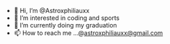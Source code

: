 - 👋 Hi, I’m @Astroxphiliauxx
- 👀 I’m interested in coding and sports
- 🌱 I’m currently doing my graduation
- 📫 How to reach me ...@astroxphiliauxx@gmail.com

<!---
Astroxphiliauxx/Astroxphiliauxx is a ✨ special ✨ repository because its `README.md` (this file) appears on your GitHub profile.
You can click the Preview link to take a look at your changes.
--->
